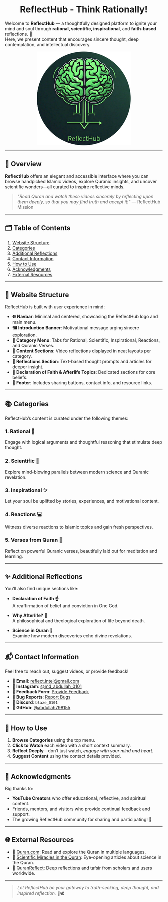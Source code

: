 <div align="center">
    <h1>ReflectHub - Think Rationally!</h1>
</div>

Welcome to **ReflectHub** — a thoughtfully designed platform to ignite your mind and soul through **rational, scientific, inspirational**, and **faith-based** reflections. 🌟  
Here, we present content that encourages sincere thought, deep contemplation, and intellectual discovery.

<p align="center">
    <img src="./image.png" alt="ReflectHub Logo" width="300" height="300">
</p>

---

## 📌 Overview

**ReflectHub** offers an elegant and accessible interface where you can browse handpicked Islamic videos, explore Quranic insights, and uncover scientific wonders—all curated to inspire reflective minds.

> *"Read Quran and watch these videos sincerely by reflecting upon them deeply, so that you may find truth and accept it!"* — ReflectHub Mission

---

## 🗂 Table of Contents

1. [Website Structure](#website-structure)
2. [Categories](#categories)
3. [Additional Reflections](#additional-reflections)
4. [Contact Information](#contact-information)
5. [How to Use](#how-to-use)
6. [Acknowledgments](#acknowledgments)
7. [External Resources](#external-resources)

---

## 🧱 Website Structure

ReflectHub is built with user experience in mind:

- **🌐 Navbar**: Minimal and centered, showcasing the ReflectHub logo and main menu.
- **🖼️ Introduction Banner**: Motivational message urging sincere exploration.
- **📂 Category Menu**: Tabs for Rational, Scientific, Inspirational, Reactions, and Quranic Verses.
- **📄 Content Sections**: Video reflections displayed in neat layouts per category.
- **📝 Reflections Section**: Text-based thought prompts and articles for deeper insight.
- **🕌 Declaration of Faith & Afterlife Topics**: Dedicated sections for core beliefs.
- **🔗 Footer**: Includes sharing buttons, contact info, and resource links.

---

## 📚 Categories

ReflectHub’s content is curated under the following themes:

### 1. **Rational** 🧠  
Engage with logical arguments and thoughtful reasoning that stimulate deep thought.

### 2. **Scientific** 🔬  
Explore mind-blowing parallels between modern science and Quranic revelation.

### 3. **Inspirational** ✨  
Let your soul be uplifted by stories, experiences, and motivational content.

### 4. **Reactions** 💻  
Witness diverse reactions to Islamic topics and gain fresh perspectives.

### 5. **Verses from Quran** 📖  
Reflect on powerful Quranic verses, beautifully laid out for meditation and learning.

---

## ✨ Additional Reflections

You’ll also find unique sections like:

- **Declaration of Faith ☝️**  
  A reaffirmation of belief and conviction in One God.

- **Why Afterlife?** 🌌  
  A philosophical and theological exploration of life beyond death.

- **Science in Quran** 🧪  
  Examine how modern discoveries echo divine revelations.

---

## 📬 Contact Information

Feel free to reach out, suggest videos, or provide feedback!

- **📧 Email**: [reflect.intel@gmail.com](mailto:reflect.intel@gmail.com)  
- **📸 Instagram**: [@md_abdullah_0101](https://www.instagram.com/md_abdullah_0101/)  
- **📝 Feedback Form**: [Provide Feedback](https://forms.gle/Df9x2k9nbfRffjy59)  
- **🐞 Bug Reports**: [Report Bugs](https://forms.gle/Qs7LWWRrjH3M4vZV6)  
- **💬 Discord**: `blaze_0101`  
- **🔗 GitHub**: [@abdullah798155](https://github.com/abdullah798155)

---

## 🧭 How to Use

1. **Browse Categories** using the top menu.
2. **Click to Watch** each video with a short context summary.
3. **Reflect Deeply**—don’t just watch, *engage with your mind and heart.*
4. **Suggest Content** using the contact details provided.

---

## 🙏 Acknowledgments

Big thanks to:

- **YouTube Creators** who offer educational, reflective, and spiritual content.
- Friends, mentors, and visitors who provide continual feedback and support.
- The growing ReflectHub community for sharing and participating! 💖

---

## 🌐 External Resources

- 🔹 [Quran.com](https://www.quran.com): Read and explore the Quran in multiple languages.
- 🔹 [Scientific Miracles in the Quran](https://www.miracles-of-quran.com/index.html): Eye-opening articles about science in the Quran.
- 🔹 [QuranReflect](https://quranreflect.com): Deep reflections and tafsir from scholars and users worldwide.

---

> _Let ReflectHub be your gateway to truth-seeking, deep thought, and inspired reflection._ 🌙🕊️
